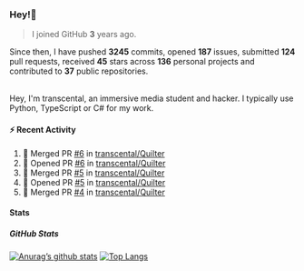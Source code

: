 ### Hey!👋
<!-- [![Banner](banner.png)](https://dillonb07.is-a.dev) -->


> I joined GitHub **3** years ago.

Since then, I have pushed **3245** commits, opened **187** issues, submitted **124** pull requests, received **45** stars across **136** personal projects and contributed to **37** public repositories.

<br>
Hey, I'm transcental, an immersive media student and hacker. I typically use Python, TypeScript or C# for my work.

<br>

#### :zap: Recent Activity

<!--START_SECTION:activity-->
1. 🎉 Merged PR [#6](https://github.com/transcental/Quilter/pull/6) in [transcental/Quilter](https://github.com/transcental/Quilter)
2. 💪 Opened PR [#6](https://github.com/transcental/Quilter/pull/6) in [transcental/Quilter](https://github.com/transcental/Quilter)
3. 🎉 Merged PR [#5](https://github.com/transcental/Quilter/pull/5) in [transcental/Quilter](https://github.com/transcental/Quilter)
4. 💪 Opened PR [#5](https://github.com/transcental/Quilter/pull/5) in [transcental/Quilter](https://github.com/transcental/Quilter)
5. 🎉 Merged PR [#4](https://github.com/transcental/Quilter/pull/4) in [transcental/Quilter](https://github.com/transcental/Quilter)
<!--END_SECTION:activity-->

#### Stats

##### GitHub Stats
[![Anurag’s github stats](https://github-readme-stats.vercel.app/api?username=transcental&show_icons=true&theme=radical)](https://github.com/transcental)
[![Top Langs](https://github-readme-stats.vercel.app/api/top-langs/?username=transcental&layout=compact&theme=radical)](https://github.com/transcental)
